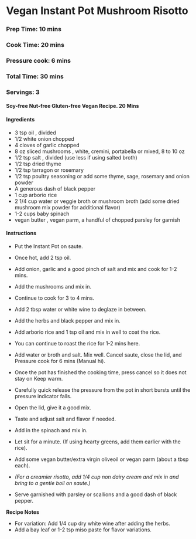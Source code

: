 # Vegan Instant Pot Mushroom Risotto
### Prep Time: 10 mins
### Cook Time: 20 mins
### Pressure cook: 6 mins
### Total Time: 30 mins
### Servings: 3
 
#### Soy-free Nut-free Gluten-free Vegan Recipe. 20 Mins



#### Ingredients
+ 3 tsp oil , divided
+ 1/2 white onion chopped
+ 4 cloves of garlic chopped
+ 8 oz sliced mushrooms , white, cremini, portabella or mixed, 8 to 10 oz
+ 1/2 tsp salt , divided (use less if using salted broth)
+ 1/2 tsp dried thyme
+ 1/2 tsp tarragon or rosemary
+ 1/2 tsp poultry seasoning or add some thyme, sage, rosemary and onion powder
+ A generous dash of black pepper
+ 1 cup arborio rice
+ 2 1/4 cup water or veggie broth or mushroom broth (add some dried mushroom mix powder for additional flavor)
+ 1-2 cups baby spinach
+ vegan butter , vegan parm, a handful of chopped parsley for garnish

#### Instructions
+ Put the Instant Pot on saute. 
+ Once hot, add 2 tsp oil. 
+ Add onion, garlic and a good pinch of salt and mix and cook for 1-2 mins.
+ Add the mushrooms and mix in. 
+ Continue to cook for 3 to 4 mins. 
+ Add 2 tbsp water or white wine to deglaze in between.
+ Add the herbs and black pepper and mix in. 
+ Add arborio rice and 1 tsp oil and mix in well to coat the rice. 
+ You can continue to roast the rice for 1-2 mins here.
+ Add water or broth and salt. Mix well. Cancel saute, close the lid, and Pressure cook for 6 mins (Manual hi).
+ Once the pot has finished the cooking time, press cancel so it does not stay on Keep warm. 
+ Carefully quick release the pressure from the pot in short bursts until the pressure indicator falls.
+ Open the lid, give it a good mix. 
+ Taste and adjust salt and flavor if needed. 
+ Add in the spinach and mix in. 
+ Let sit for a minute. (If using hearty greens, add them earlier with the rice).
+ Add some vegan butter/extra virgin oliveoil or vegan parm (about a tbsp each). 

+ _(For a creamier risotto, add 1/4 cup non dairy cream and mix in and bring to a gentle boil on saute.)_

+ Serve garnished with parsley or scallions and a good dash of black pepper. 

**Recipe Notes**
+ For variation: Add 1/4 cup dry white wine after adding the herbs.
+ Add a bay leaf or 1-2 tsp miso paste for flavor variations.

 

